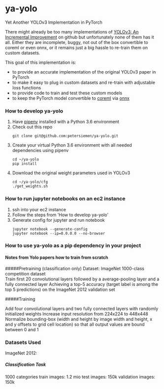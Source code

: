 # ya-yolo
Yet Another YOLOv3 Implementation in PyTorch

There might already be too many implementations of [YOLOv3: An Incremental Improvement](https://arxiv.org/abs/1804.02767) 
on github but unfortunately none of them has it all. Either they are incomplete, buggy, 
not out of the box convertible to coreml or even onnx, or it remains just a big hassle to 
re-train them on custom datasets.
 
This goal of this implementation is:
* to provide an accurate implementation of the original YOLOv3 paper in PyTorch
* to make it easy to plug in custom datasets and re-train with adjustable loss functions
* to provide code to train and test these custom models  
* to keep the PyTorch model convertible to [coreml](https://developer.apple.com/documentation/coreml) via [onnx](https://onnx.ai/)


### How to develop ya-yolo

1. Have [pipenv](https://pipenv.readthedocs.io/en/latest/) installed with a Python 3.6 environment
2. Check out this repo 
    ```shell script
    git clone git@github.com:petersiemen/ya-yolo.git
    ```
3. Create your virtual Python 3.6 environment with all needed dependencies using pipenv
    ```shell script
    cd ~/ya-yolo
    pip install
    ```  
4. Download the original weight parameters used in YOLOv3
    ```shell script
    cd ~/ya-yolo/cfg
    ./get_weights.sh
    ```

### How to run jupyter notebooks on an ec2 instance
1. ssh into your ec2 instance
2. Follow the steps from 'How to develop ya-yolo'
3. Generate config for jupyter and run notebook
    ```shell script
    jupyter notebook --generate-config    
    jupyter notebook --ip=0.0.0.0 --no-browser    
    ```


### How to use ya-yolo as a pip dependency in your project


#### Notes from Yolo papers how to train from scratch

#####Pretraining (classification only)
Dataset: ImageNet 1000-class competition dataset  
Train first 20 convolutional layers followed by a average-pooling layer and a fully connected layer
Achieving a top-5 accuracy (target label is among the top 5 predictions) on the ImageNet 2012 validation set

#####Training

Add four convolutional layers and two fully connected layers with randomly initialized weights
Increase input resolution from 224x224 to 448x448
Normalize bounding-box (width and height by image width and height, x and y offsets to grid cell location) so that 
all output values are bound between 0 and 1

  



### Datasets Used
ImageNet 2012:
##### Classification Task
1000 categories 
train images: 1.2 mio
test images: 150k
validation images: 150k



